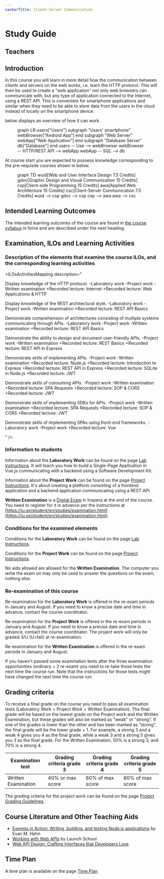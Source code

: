 ```yaml
---
navbarTitle: Client-Server Communication
---
```

# Study Guide
<StudyGuideInfo
    course-name="Client-Server Communication"
    ladok-code="TSPK18"
    credits="7.5"
    course-coordinator="Peter Larsson-Green"
    examiner="Johan Kohlin"
    ping-pong-event="Client-Server Communication - TSPK18 - A19"
    ping-pong-password="TSPK18A1934"
/>

## Teachers
<StudyGuideTeachers
    :teachers='[{
        name: "Peter Larsson-Green",
        photo: "peter-larsson-green.jpeg",
        roles: ["Course coordinator", "lecturer", "lab assistant"],
        description: "Has studied and followed the development of the web since 2004 and received his Master of Science in Computer Science at Linköping University in 2014. He has been working as programming teacher (part time) since 2010 at both Linköping University and Jönköping University.",
        email: "Peter.Larsson-Green@ju.se",
        phone: "036 - 10 17 35",
        website: "https://ju.se/en/personinfo.html?sign=LarPet"
    }, {
        name: "Johan Kohlin",
        photo: "johan-kohlin.jpeg",
        roles: ["Examiner"],
        description: "Has been teaching web development and web design since 2006 for communication students at HLK and since 2016 he teaches JavaScript and misc. web technologies at JTH, primarily to New Media Design students.",
        email: "Johan.Kohlin@ju.se",
        phone: "036 - 10 15 09",
        website: "https://ju.se/en/personinfo.html?sign=KoJo"
    }, {
        name: "Linus Rudbeck",
        photo: "linus-rudbeck.jpeg",
        roles: ["Lab assistant"],
        description: "Former JTH student that studied the program Software Engineering and Mobile Platforms. Started the company Red Capes IT together with Daniel Fransén after he graduated. ",
        email: "",
        phone: "",
        website: "https://redcapesit.se/author/linus/"
    }]'
/>

## Introduction
In this course you will learn in more detail how the communication between clients and servers on the web works, i.e. learn the HTTP protocol. This will then be used to create a "web application" not only web browsers can communicate with, but any type of application connected to the Internet, using a REST API. This is convenient for smartphone applications and similar when they need to be able to store data from the users in the cloud instead of locally on the smartphone device.

<FigureNumber /> below displays an overview of how it can work. 

<Figure caption="Common web application architecture.">
<mermaid>
graph LR
	users["Users"]
	subgraph "Users' smartphone"
        webBrowser["Android App"]
    end
	subgraph "Web Server"
        webApp["Web Application"]
    end
    subgraph "Database Server"
    	db["Database"]
    end
    users -- Use --> webBrowser
    webBrowser -- HTTP/REST API --> webApp
    webApp -- SQL --> db
</mermaid>
</Figure>

At course start you are expected to possess knowledge corresponding to the pre-requisite courses shown in <FigureNumber /> below. 

<Figure caption="Prerequisites for this course.">
<mermaid>
graph TD
	wuid[Web and User Interface Design 7.5 Credits]
	gdvc[Graphic Design and Visual Communication 15 Credits]
	csp[Client-side Programming 15 Credits]
	awa[Applied Web Architecture 15 Credits]
	csc[Client-Server Communication 7.5 Credits]
	wuid --> csp
	gdvc --> csp
	csp --> awa
	awa --> csc
</mermaid>
</Figure>

## Intended Learning Outcomes
The intended learning outcomes of the course are found in [the course syllabus](./course-syllabus) in force and are described under the next heading.

## Examination, ILOs and Learning Activities

### Description of the elements that examine the course ILOs, and the corresponding learning activities
<ILOsActivitiesMapping description="

Display knowledge of the HTTP protocol.
-Laboratory work
-Project work
-Written examination
+Recorded lecture: Internet
+Recorded lecture: Web Applications & HTTP

Display knowledge of the REST architectural style.
-Laboratory work
-Project work
-Written examination
+Recorded lecture: REST API Basics

Demonstrate comprehension of architectures consisting of multiple systems communicating through APIs.
-Laboratory work
-Project work
-Written examination
+Recorded lecture: REST API Basics

Demonstrate the ability to design and document user-friendly APIs.
-Project work
-Written examination
+Recorded lecture: REST Basics
+Recorded lecture: REST API in Express

Demonstrate skills of implementing APIs.
-Project work
-Written examination
+Recorded lecture: Node.js
+Recorded lecture: Introduction to Express
+Recorded lecture: REST API in Express
+Recorded lecture: SQLite in Node.js
+Recorded lecture: JWT

Demonstrate skills of consuming APIs.
-Project work
-Written examination
+Recorded lecture: SPA Requests
+Recorded lecture: SOP & CORS
+Recorded lecture: JWT

Demonstrate skills of implementing SDKs for APIs.
-Project work
-Written examination
+Recorded lecture: SPA Requests
+Recorded lecture: SOP & CORS
+Recorded lecture: JWT

Demonstrate skills of implementing SPAs using front-end frameworks.
-Laboratory work
-Project work
+Recorded lecture: Vue

" />

### Information to students
Information about the **Laboratory Work** can be found on the page [Lab Instructions](./lab-instructions). It will teach you how to build a Single-Page Application in Vue.js communicating with a backend using a Software Development Kit.

Information about the **Project Work** can be found on the page [Project Instructions](./project-instructions). It's about creating a platform consisting of a frontend application and a backend application communicating using a REST API.

**Written Examination** is a [Digital Exam](https://ju.se/student/en/digital-exam.html) in Inspera at the end of the course. You need to register for it in advance per the instructions at [https://ju.se/student/en/studies/examination.html](https://ju.se/student/en/studies/examination.html).

### Conditions for the examined elements
Conditions for the **Laboratory Work** can be found on the page [Lab Instructions](./lab-instructions).

Conditions for the **Project Work** can be found on the page [Project Instructions](./project-instructions).

No aids allowed are allowed for the **Written Examination**. The computer you write the exam on may only be used to answer the questions on the exam, nothing else.

### Re-examination of this course
Re-examination for the **Laboratory Work** is offered in the re-exam periods in January and August. If you need to know a precise date and time in advance, contact the course coordinator.

Re-examination for the **Project Work** is offered in the re-exam periods in January and August. If you need to know a precise date and time in advance, contact the course coordinator. The project work will only be graded 3/U (U=fail) at re-examination.

Re-examination for the **Written Examination** is offered in the re-exam periods in January and August.

If you haven't passed some examination tests after the three examination opportunities (ordinary + 2 re-exam) you need to re-take those tests the next time the course run. Note that the instructions for those tests might have changed the next time the course run.

## Grading criteria
To receive a final grade on the course you need to pass all examination tests (Laboratory Work + Project Work + Written Examination). The final grade will be based on the lowest grade on the Project work and the Written Examination, but these grades will also be marked as "weak" or "strong". If one of the grades is lower than the other and has been marked as "strong", the final grade will be the lower grade + 1. For example, a strong 3 and a weak 4 gives you 4 as the final grade, while a weak 3 and a strong 5 gives you 3 as the final grade. For the Written Examination, 50% is a strong 3, and 70% is a strong 4.

| Examination test | Grading criteria grade 3 | Grading criteria grade 4 | Grading criteria grade 5 |
|---|---|---|---|
| Written Examination | 40% or max score | 60% of max score | 80% of max score |

The grading criteria for the project work can be found on the page [Project Grading Guidelines](./project-grading-guidelines).

## Course Literature and Other Teaching Aids
* [Express in Action: Writing, building, and testing Node.js applications](http://proquestcombo.safaribooksonline.com.proxy.library.ju.se/book/programming/javascript/9781617292422) by Evan M. Hahn
* [Working with Web APIs](https://launchschool.com/books/working_with_apis) by Launch School
* [Web API Design: Crafting Interfaces that Developers Love](https://pages.apigee.com/rs/apigee/images/api-design-ebook-2012-03.pdf)

## Time Plan
A time plan is available on the page [Time Plan](./time-plan).